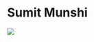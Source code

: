 # Sumit Munshi

![](https://cloud.githubusercontent.com/assets/14128808/9964607/47578ff6-5dff-11e5-8c05-082d6def95f4.jpg)
